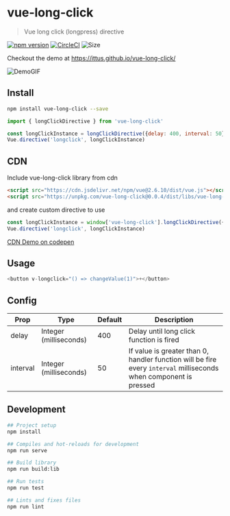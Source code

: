 # vue-long-click

> Vue long click (longpress) directive

[![npm version](https://badge.fury.io/js/vue-long-click.svg)](https://www.npmjs.com/package/vue-long-click)
[![CircleCI](https://circleci.com/gh/ittus/vue-long-click.svg?style=shield)](https://circleci.com/gh/ittus/vue-long-click)
![Size](https://badgen.net/bundlephobia/min/vue-long-click)

Checkout the demo at https://ittus.github.io/vue-long-click/

![DemoGIF](./images/demo.gif)

## Install

```bash
npm install vue-long-click --save
```

```javascript
import { longClickDirective } from 'vue-long-click'

const longClickInstance = longClickDirective({delay: 400, interval: 50})
Vue.directive('longclick', longClickInstance)
```

## CDN

Include vue-long-click library from cdn
```html
<script src="https://cdn.jsdelivr.net/npm/vue@2.6.10/dist/vue.js"></script>
<script src="https://unpkg.com/vue-long-click@0.0.4/dist/libs/vue-long-click.umd.min.js"></script>
```

and create custom directive to use

```javascript
const longClickInstance = window['vue-long-click'].longClickDirective({delay: 400, interval: 50})
Vue.directive('longclick', longClickInstance)
```
[CDN Demo on codepen](https://codepen.io/ittus/pen/BbeZOQ)


## Usage

```javascript
<button v-longclick="() => changeValue(1)">+</button>
```

## Config

| Prop                  | Type            | Default     | Description                              |
|-----------------------|-----------------|-------------|------------------------------------------|
| delay                 | Integer (milliseconds)    |      400     | Delay until long click function is fired             |
| interval                  | Integer (milliseconds)         |    50         | If value is greater than 0, handler function will be fire every `interval` milliseconds when component is pressed

## Development

```bash
## Project setup
npm install

## Compiles and hot-reloads for development
npm run serve

## Build library
npm run build:lib

## Run tests
npm run test

## Lints and fixes files
npm run lint
```

